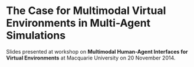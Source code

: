 The Case for Multimodal Virtual Environments in Multi-Agent Simulations
=======================================================================

Slides presented at workshop on **Multimodal Human-Agent Interfaces for Virtual
Environments** at Macquarie University on 20 November 2014. 
